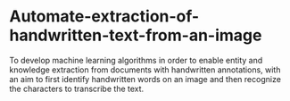 # Automate-extraction-of-handwritten-text-from-an-image
To develop machine learning algorithms in order to enable entity and knowledge extraction from documents with handwritten annotations, with an aim to first identify handwritten words on an image and then recognize the characters to transcribe the text.
